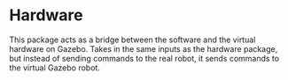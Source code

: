 # Hardware

This package acts as a bridge between the software and the virtual hardware on Gazebo. Takes in the same inputs as the hardware package, but instead of sending commands to the real robot, it sends commands to the virtual Gazebo robot.
